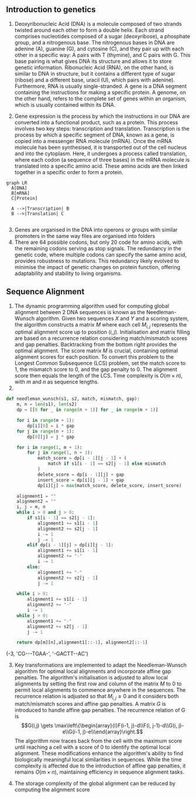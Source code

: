 ## Introduction to genetics

1. Deoxyribonucleic Acid (DNA) is a molecule composed of two strands twisted around each other to form a double helix. Each strand comprises nucleotides composed of a sugar (deoxyribose), a phosphate group, and a nitrogenous base. The nitrogenous bases in DNA are adenine (A), guanine (G), and cytosine (C), and they pair up with each other in a specific way: A pairs with T (thymine), and C pairs with G. This base pairing is what gives DNA its structure and allows it to store genetic information. Ribonucleic Acid (RNA), on the other hand, is similar to DNA in structure, but it contains a different type of sugar (ribose) and a different base, uracil (U), which pairs with adenine). Furthermore, RNA is usually single-stranded. A gene is a DNA segment containing the instructions for making a specific protein. A genome, on the other hand, refers to the complete set of genes within an organism, which is usually contained within its DNA.

2. Gene expression is the process by which the instructions in our DNA are converted into a functional product, such as a protein. This process involves two key steps: transcription and translation. Transcription is the process by which a specific segment of DNA, known as a gene, is copied into a messenger RNA molecule (mRNA). Once the mRNA molecule has been synthesised, it is transported out of the cell nucleus and into the cytoplasm. Here, it undergoes a process called translation, where each codon (a sequence of three bases) in the mRNA molecule is translated into a specific amino acid. These amino acids are then linked together in a specific order to form a protein.
```mermaid
graph LR
  A[DNA]
  B[mRNA]
  C[Protein]

  A -->|Transcription| B
  B -->|Translation| C


```

3. Genes are organised in the DNA into operons or groups with similar promoters in the same way files are organised into folders
4. There are 64 possible codons, but only 20 code for amino acids, with the remaining codons serving as stop signals. The redundancy in the genetic code, where multiple codons can specify the same amino acid, provides robustness to mutations. This redundancy likely evolved to minimise the impact of genetic changes on protein function, offering adaptability and stability to living organisms.

## Sequence Alignment

1. The dynamic programming algorithm used for computing global alignment between 2 DNA sequences is known as the Needleman-Wunsch algorithm. Given two sequences $X$ and $Y$ and a scoring system, the algorithm constructs a matrix $M$ where each cell $M_{i,j}$ represents the optimal alignment score up to position $(i, j)$. Initialisation and matrix filling are based on a recurrence relation considering match/mismatch scores and gap penalties. Backtracking from the bottom right provides the optimal alignment. The score matrix $M$ is crucial, containing optimal alignment scores for each position. To convert this problem to the Longest Common Subsequence (LCS) problem, set the match score to 1, the mismatch score to 0, and the gap penalty to 0. The alignment score then equals the length of the LCS. Time complexity is $O(m \times n)$, with $m$ and $n$ as sequence lengths.
2. 
```python
def needleman_wunsch(s1, s2, match, mismatch, gap):
    m, n = len(s1), len(s2)
    dp = [[0 for _ in range(n + 1)] for _ in range(m + 1)]

    for i in range(m + 1):
        dp[i][0] = i * gap
    for j in range(n + 1):
        dp[0][j] = j * gap

    for i in range(1, m + 1):
        for j in range(1, n + 1):
            match_score = dp[i - 1][j - 1] + (
                match if s1[i - 1] == s2[j - 1] else mismatch
            )
            delete_score = dp[i - 1][j] + gap
            insert_score = dp[i][j - 1] + gap
            dp[i][j] = max(match_score, delete_score, insert_score)

    alignment1 = ""
    alignment2 = ""
    i, j = m, n
    while i > 0 and j > 0:
        if s1[i - 1] == s2[j - 1]:
            alignment1 += s1[i - 1]
            alignment2 += s2[j - 1]
            i -= 1
            j -= 1
        elif dp[i - 1][j] > dp[i][j - 1]:
            alignment1 += s1[i - 1]
            alignment2 += "-"
            i -= 1
        else:
            alignment1 += "-"
            alignment2 += s2[j - 1]
            j -= 1

    while i > 0:
        alignment1 += s1[i - 1]
        alignment2 += "-"
        i -= 1
    while j > 0:
        alignment1 += "-"
        alignment2 += s2[j - 1]
        j -= 1

    return dp[m][n],alignment1[::-1], alignment2[::-1]  
```

(-3, 'CG---TGAA-', '-GACTT--AC')

3. Key transformations are implemented to adapt the Needleman-Wunsch algorithm for optimal local alignments and incorporate affine gap penalties. The algorithm's initialisation is adjusted to allow local alignments by setting the first row and column of the matrix $M$ to 0 to permit local alignments to commence anywhere in the sequences. The recurrence relation is adjusted so that $M_{i,j} \geq 0$  and it considers both match/mismatch scores and affine gap penalties. A matrix $G$ is introduced to handle affine gap penalties. The recurrence relation of G is $$G(i,j) \gets \max\left\{\begin{array}{l}F(i-1, j)-d\\F(i, j-1)-d\\G(i, j)-e\\G(i-1, j)-e\\\end{array}\right.$$The algorithm now traces back from the cell with the maximum score until reaching a cell with a score of 0 to identify the optimal local alignment. These modifications enhance the algorithm's ability to find biologically meaningful local similarities in sequences. While the time complexity is affected due to the introduction of affine gap penalties, it remains $O(m \times n)$, maintaining efficiency in sequence alignment tasks.

4. The storage complexity of the global alignment can be reduced by computing the alignment score